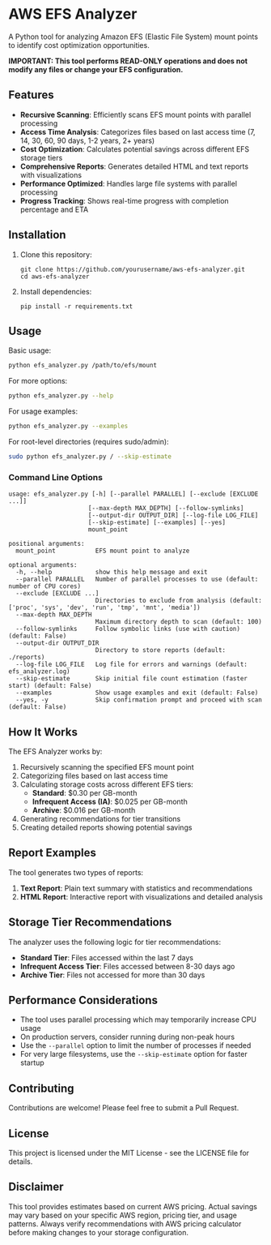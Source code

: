 # AWS EFS Analyzer

A Python tool for analyzing Amazon EFS (Elastic File System) mount points to identify cost optimization opportunities.

**IMPORTANT: This tool performs READ-ONLY operations and does not modify any files or change your EFS configuration.**

## Features

- **Recursive Scanning**: Efficiently scans EFS mount points with parallel processing
- **Access Time Analysis**: Categorizes files based on last access time (7, 14, 30, 60, 90 days, 1-2 years, 2+ years)
- **Cost Optimization**: Calculates potential savings across different EFS storage tiers
- **Comprehensive Reports**: Generates detailed HTML and text reports with visualizations
- **Performance Optimized**: Handles large file systems with parallel processing
- **Progress Tracking**: Shows real-time progress with completion percentage and ETA

## Installation

1. Clone this repository:
   ```
   git clone https://github.com/yourusername/aws-efs-analyzer.git
   cd aws-efs-analyzer
   ```

2. Install dependencies:
   ```
   pip install -r requirements.txt
   ```

## Usage

Basic usage:

```bash
python efs_analyzer.py /path/to/efs/mount
```

For more options:

```bash
python efs_analyzer.py --help
```

For usage examples:

```bash
python efs_analyzer.py --examples
```

For root-level directories (requires sudo/admin):

```bash
sudo python efs_analyzer.py / --skip-estimate
```

### Command Line Options

```
usage: efs_analyzer.py [-h] [--parallel PARALLEL] [--exclude [EXCLUDE ...]]
                      [--max-depth MAX_DEPTH] [--follow-symlinks]
                      [--output-dir OUTPUT_DIR] [--log-file LOG_FILE]
                      [--skip-estimate] [--examples] [--yes]
                      mount_point

positional arguments:
  mount_point           EFS mount point to analyze

optional arguments:
  -h, --help            show this help message and exit
  --parallel PARALLEL   Number of parallel processes to use (default: number of CPU cores)
  --exclude [EXCLUDE ...]
                        Directories to exclude from analysis (default: ['proc', 'sys', 'dev', 'run', 'tmp', 'mnt', 'media'])
  --max-depth MAX_DEPTH
                        Maximum directory depth to scan (default: 100)
  --follow-symlinks     Follow symbolic links (use with caution) (default: False)
  --output-dir OUTPUT_DIR
                        Directory to store reports (default: ./reports)
  --log-file LOG_FILE   Log file for errors and warnings (default: efs_analyzer.log)
  --skip-estimate       Skip initial file count estimation (faster start) (default: False)
  --examples            Show usage examples and exit (default: False)
  --yes, -y             Skip confirmation prompt and proceed with scan (default: False)
```

## How It Works

The EFS Analyzer works by:

1. Recursively scanning the specified EFS mount point
2. Categorizing files based on last access time
3. Calculating storage costs across different EFS tiers:
   - **Standard**: $0.30 per GB-month
   - **Infrequent Access (IA)**: $0.025 per GB-month
   - **Archive**: $0.016 per GB-month
4. Generating recommendations for tier transitions
5. Creating detailed reports showing potential savings

## Report Examples

The tool generates two types of reports:

1. **Text Report**: Plain text summary with statistics and recommendations
2. **HTML Report**: Interactive report with visualizations and detailed analysis

## Storage Tier Recommendations

The analyzer uses the following logic for tier recommendations:

- **Standard Tier**: Files accessed within the last 7 days
- **Infrequent Access Tier**: Files accessed between 8-30 days ago
- **Archive Tier**: Files not accessed for more than 30 days

## Performance Considerations

- The tool uses parallel processing which may temporarily increase CPU usage
- On production servers, consider running during non-peak hours
- Use the `--parallel` option to limit the number of processes if needed
- For very large filesystems, use the `--skip-estimate` option for faster startup

## Contributing

Contributions are welcome! Please feel free to submit a Pull Request.

## License

This project is licensed under the MIT License - see the LICENSE file for details.

## Disclaimer

This tool provides estimates based on current AWS pricing. Actual savings may vary based on your specific AWS region, pricing tier, and usage patterns. Always verify recommendations with AWS pricing calculator before making changes to your storage configuration.